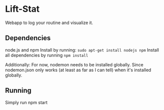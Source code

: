 # Lift-Stat
Webapp to log your routine and visualize it.

## Dependencies
node.js and npm
Install by running:
`sudo apt-get install nodejs npm`
Install all dependencies by running
`npm install`

Additionally:
For now, nodemon needs to be installed globally. Since nodemon.json only works (at least as far as I can tell) when it's installed globally.

## Running
Simply run npm start